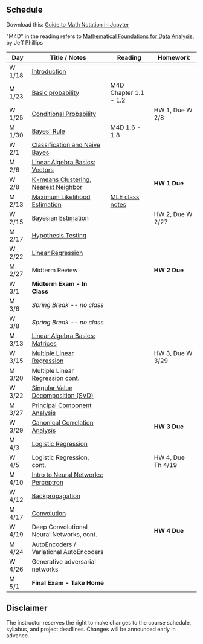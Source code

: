 ## Schedule

Download this: [Guide to Math Notation in Jupyter](examples/MathNotationGuide.ipynb)

"M4D" in the reading refers to [Mathematical Foundations for Data Analysis](http://www.cs.utah.edu/~jeffp/M4D/M4D.html), by Jeff Phillips

| Day      | Title / Notes                                                      | Reading         | Homework                                   |
|----------|--------------------------------------------------------------------|-----------------|--------------------------------------------|
| W 1/18  | [Introduction](lectures/FoDA-01_18.pdf)              |              |                                            |
| M 1/23  | [Basic probability](lectures/FoDA-01:23.pdf)         |  M4D Chapter 1.1 - 1.2   |                                      |
| W 1/25  | [Conditional Probability](lectures/ConditionalProb-01:25.pdf)  |  | HW 1, Due W 2/8                            |
| M 1/30  | [Bayes' Rule](lectures/BayesRule-01:30.pdf)          |  M4D 1.6 - 1.8    |           |
| W 2/1   | [Classification and Naive Bayes](lectures/NaiveBayes-02:01.pdf)               |    |                                            |
| M 2/6   | [Linear Algebra Basics: Vectors](lectures/Vectors-02:06.pdf) |           |           |
| W 2/8   | [K-means Clustering, Nearest Neighbor](lectures/Clustering-02:08.pdf)         |                 | **HW 1 Due**  |
| M 2/13  | [Maximum Likelihood Estimation](lectures/MLE-02:13.pdf) | [MLE class notes](lectures/MLE-notes-02:13.pdf) |   |
| W 2/15  | [Bayesian Estimation](lectures/BayesianEstimation-2:15.pdf) |   | HW 2, Due W 2/27 |
| M 2/17  | [Hypothesis Testing](lectures/HypothesisTesting-02:20.pdf)|  |  |
| W 2/22  | [Linear Regression](lectures/LinearRegression-02:22.pdf) | |  |
| M 2/27  | Midterm Review | | **HW 2 Due** |
| W 3/1   | **Midterm Exam - In Class**  |   |    |
| M 3/6   | *Spring Break -- no class* | | |
| W 3/8   | *Spring Break -- no class* | | |
| M 3/13  | [Linear Algebra Basics: Matrices](lectures/Matrices-03:13.pdf) |   |   | 
| W 3/15  | [Multiple Linear Regression](lectures/MLR-03:15.pdf)  |   | HW 3, Due W 3/29 |
| M 3/20  | Multiple Linear Regression cont. |         |  |
| W 3/22  | [Singular Value Decomposition (SVD)](lectures/PCA-03:22.pdf) |  |   |
| M 3/27  | [Principal Component Analysis](lectures/PCA-03:27.pdf) |  |  |
| W 3/29  | [Canonical Correlation Analysis](lectures/CCA-03:29.pdf) |  | **HW 3 Due** |
| M 4/3   | [Logistic Regression](lectures/LogisticRegression-04:05.pdf) |  |  |
| W 4/5   | Logistic Regression, cont. |         | HW 4, Due Th 4/19 |
| M 4/10  | [Intro to Neural Networks: Perceptron](lectures/IntroNN-Perceptron-04:10.pdf)|   |        |
| W 4/12  | [Backpropagation](lectures/Backprop-04:12.pdf) |         |    |
| M 4/17  | [Convolution](lectures/SGD&Convolution-04:17.pdf) |         |  |
| W 4/19  |  Deep Convolutional Neural Networks, cont. |  |**HW 4 Due** |
| M 4/24  | AutoEncoders / Variational AutoEncoders |    |   |
| W 4/26  | Generative adversarial networks |   |   |
| M 5/1   | **Final Exam - Take Home** |   |   |


## Disclaimer

The instructor reserves the right to make changes to the course schedule, syllabus, and project deadlines. Changes will be announced early in advance.
